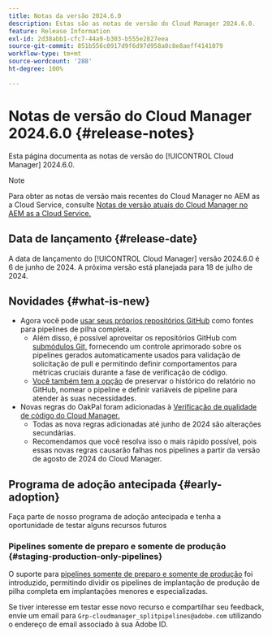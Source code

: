 ```yaml
---
title: Notas da versão 2024.6.0
description: Estas são as notas de versão do Cloud Manager 2024.6.0.
feature: Release Information
exl-id: 2d38abb1-cfc7-44a9-b303-b555e2827eea
source-git-commit: 851b556c0917d9f6d97d958a0c8e8aeff4141079
workflow-type: tm+mt
source-wordcount: '288'
ht-degree: 100%

---
```



# Notas de versão do Cloud Manager 2024.6.0 {#release-notes}

Esta página documenta as notas de versão do [!UICONTROL Cloud Manager] 2024.6.0.

>[!NOTE]
>
>Para obter as notas de versão mais recentes do Cloud Manager no AEM as a Cloud Service, consulte [Notas de versão atuais do Cloud Manager no AEM as a Cloud Service.](https://experienceleague.adobe.com/docs/experience-manager-cloud-service/content/implementing/using-cloud-manager/release-notes-cloud-manager/release-notes-cm-current.html?lang=pt-BR)

## Data de lançamento {#release-date}

A data de lançamento do [!UICONTROL Cloud Manager] versão 2024.6.0 é 6 de junho de 2024. A próxima versão está planejada para 18 de julho de 2024.

## Novidades {#what-is-new}

* Agora você pode [usar seus próprios repositórios GitHub](/help/managing-code/private-repositories.md) como fontes para pipelines de pilha completa.
   * Além disso, é possível aproveitar os repositórios GitHub com [submódulos Git,](/help/managing-code/git-submodules.md) fornecendo um controle aprimorado sobre os pipelines gerados automaticamente usados para validação de solicitação de pull e permitindo definir comportamentos para métricas cruciais durante a fase de verificação de código.
   * [Você também tem a opção](/help/managing-code/github-check-config.md) de preservar o histórico do relatório no GitHub, nomear o pipeline e definir variáveis de pipeline para atender às suas necessidades.
* Novas regras do OakPal foram adicionadas à [Verificação de qualidade de código do Cloud Manager.](/help/using/custom-code-quality-rules.md#oakpal-ui-content-package)
   * Todas as nova regras adicionadas até junho de 2024 são alterações secundárias.
   * Recomendamos que você resolva isso o mais rápido possível, pois essas novas regras causarão falhas nos pipelines a partir da versão de agosto de 2024 do Cloud Manager.

## Programa de adoção antecipada {#early-adoption}

Faça parte de nosso programa de adoção antecipada e tenha a oportunidade de testar alguns recursos futuros

### Pipelines somente de preparo e somente de produção {#staging-production-only-pipelines}

O suporte para [pipelines somente de preparo e somente de produção](/help/using/stage-prod-only.md) foi introduzido, permitindo dividir os pipelines de implantação de produção de pilha completa em implantações menores e especializadas.

Se tiver interesse em testar esse novo recurso e compartilhar seu feedback, envie um email para `Grp-cloudmanager_splitpipelines@adobe.com` utilizando o endereço de email associado à sua Adobe ID.
